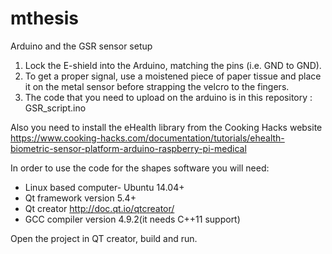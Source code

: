 # mthesis

Arduino and the GSR sensor setup

1. Lock the E-shield into the Arduino, matching the pins (i.e. GND to GND).
2. To get a proper signal, use a moistened piece of paper tissue and place it on the metal sensor before strapping the velcro to the fingers.
3. The code that you need to upload on the arduino is in this repository : GSR_script.ino

Also you need to install the eHealth library from the Cooking Hacks website https://www.cooking-hacks.com/documentation/tutorials/ehealth-biometric-sensor-platform-arduino-raspberry-pi-medical



In order to use the code for the shapes software you will need:
- Linux based computer- Ubuntu 14.04+
- Qt framework version 5.4+
- Qt creator http://doc.qt.io/qtcreator/ 
- GCC compiler version 4.9.2(it needs C++11 support)

Open the project in QT creator, build and run.  
